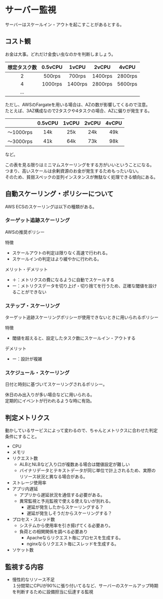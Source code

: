 # サーバー監視

サーバーはスケールイン・アウトを起こすことがあるとする。

## コスト観

お金は大事。どれだけ金食い虫なのかを判断しましょう。

|想定タスク数|0.5vCPU|1vCPU|2vCPU|4vCPU|
|:--:|:--:|:--:|:--:|:--:|
|2|500rps|700rps|1400rps|2800rps|
|4|1000rps|1400rps|2800rps|5600rps|
|...|||||

ただし、AWSのFargateを用いる場合は、AZの数が影響してくるので注意。  
たとえば、3AZ構成なので2タスクや4タスクの場合、AZに偏りが発生する。

||0.5vCPU|1vCPU|2vCPU|4vCPU|
|:--:|:--:|:--:|:--:|:--:|
|〜1000rps|14k|25k|24k|49k|
|〜3000rps|41k|64k|73k|98k|

など。

この表を見る限りはミニマムスケーリングをする方がいいということになる。  
つまり、高いスケールは余剰資源のお金が発生するためもったいない。  
そのため、貧弱スペックの並列インスタンスが無駄なく処理できる傾向にある。

## 自動スケーリング・ポリシーについて

AWS ECSのスケーリングは以下の種類がある。

### ターゲット追跡スケーリング

AWSの推奨ポリシー

特徴

- スケールアウトの判定は限りなく高速で行われる。
- スケールインの判定はより緩やかに行われる。

メリット・デメリット

- ＋：メトリクスの費になるように自動でスケールする
- ー：メトリクスデータを切り上げ・切り捨てを行うため、正確な閾値を設けることができない

### ステップ・スケーリング

ターゲット追跡スケーリングポリシーが使用できないときに用いられるポリシー

特徴

- 閾値を超えると、設定したタスク数にスケールイン・アウトする

デメリット

- ー：設計が複雑

### スケジュール・スケーリング

日付と時刻に基づいてスケーリングされるポリシー。

休日のみ出入りが多い場合などに用いられる。  
定期的にイベントが行われるような時に有効。

## 判定メトリクス

動かしているサービスによって変わるので、ちゃんとメトリクスに合わせた判定条件にすること。

- CPU
- メモリ
- リクエスト数
  - ALBとNLBなど入り口が複数ある場合は閾値設定が難しい
  - バイナリデータとテキストデータが同じ単位で計上されるため、実際のリソース状況と異なる場合がある。
- ストレージ使用率
- アプリ内遅延
  - アプリから遅延状況を通信する必要がある。
  - 異常監視と予兆監視で使える使えないが別れる。
    - 遅延が発生したからスケーリングする？
    - 遅延が発生しそうだからスケーリングする？
- プロセス・スレッド数
  - システムから使用率を引き揚げてくる必要あり。
  - 負荷との相関関係を調べる必要あり
    - Apacheならリクエスト毎にプロセスを生成する。
    - nginxならリクエスト毎にスレッドを生成する。
- ソケット数

## 監視する内容

- 慢性的なリソース不足  
  １分間常にCPUが90%に張り付いてるなど、サーバーのスケールアップ時期を判断するために設備担当に伝達する監視  
